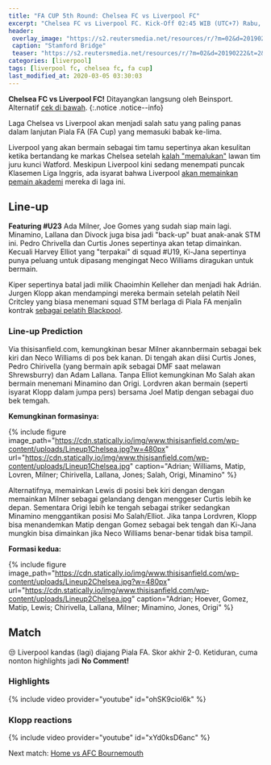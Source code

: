 ```yaml
---
title: "FA CUP 5th Round: Chelsea FC vs Liverpool FC" 
excerpt: "Chelsea FC vs Liverpool FC. Kick-Off 02:45 WIB (UTC+7) Rabu, 4 Maret 2020. Skor akhir: 2-0"
header:
 overlay_image: "https://s2.reutersmedia.net/resources/r/?m=02&d=20190222&t=2&i=1359255499&w=1200&r=LYNXNPEF1L0WD" 
 caption: "Stamford Bridge"
 teaser: "https://s2.reutersmedia.net/resources/r/?m=02&d=20190222&t=2&i=1359255499&w=480&r=LYNXNPEF1L0WD"
categories: [liverpool]
tags: [liverpool fc, chelsea fc, fa cup]
last_modified_at: 2020-03-05 03:30:03
---
```

**Chelsea FC vs Liverpool FC!** Ditayangkan langsung oleh Beinsport. Alternatif [cek di bawah](#highlights).
{:.notice .notice--info}

Laga Chelsea vs Liverpool akan menjadi salah satu yang paling panas dalam lanjutan Piala FA (FA Cup) yang memasuki babak ke-lima.

Liverpool yang akan bermain sebagai tim tamu sepertinya akan kesulitan ketika bertandang ke markas Chelsea setelah [kalah "memalukan"](https://www.catetan.pw/liverpool/away-vs-watford/) lawan tim juru kunci Watford. Meskipun Liverpool kini sedang menempati puncak Klasemen Liga Inggris, ada isyarat bahwa Liverpool [akan memainkan pemain akademi](https://www.catetan.pw/liverpool/fa-cup-home-vs-shrewsburry/) mereka di laga ini.

## Line-up

**Featuring #U23** Ada Milner, Joe Gomes yang sudah siap main lagi. Minamino, Lallana dan Divock juga bisa jadi "back-up" buat anak-anak STM ini. Pedro Chrivella dan Curtis Jones sepertinya akan tetap dimainkan. Kecuali Harvey Elliot yang "terpakai" di squad #U19, Ki-Jana sepertinya punya peluang untuk dipasang mengingat Neco Williams diragukan untuk bermain.

Kiper sepertinya batal jadi milik Chaoimhin Kelleher dan menjadi hak Adrián. Jurgen Klopp akan mendampingi mereka bermain setelah pelatih Neil Critcley yang biasa menemani squad STM berlaga di Piala FA menjalin kontrak [sebagai pelatih Blackpool](https://indonesia.liverpoolfc.com/news/indonesia-news/388948-neil-critchley-meninggalkan-posisinya-di-tim-liverpool-u23).

### Line-up Prediction

Via thisisanfield.com, kemungkinan besar Milner akannbermain sebagai bek kiri dan Neco Williams di pos bek kanan. Di tengah akan diisi Curtis Jones, Pedro Chirivella (yang bermain apik sebagai DMF saat melawan Shrewsburry) dan Adam Lallana. Tanpa Elliot kemungkinan Mo Salah akan bermain menemani Minamino dan Origi. Lordvren akan bermain (seperti isyarat Klopp dalam jumpa pers) bersama Joel Matip dengan sebagai duo bek temgah.

**Kemungkinan formasinya:**

{% include figure image_path="https://cdn.statically.io/img/www.thisisanfield.com/wp-content/uploads/Lineup1Chelsea.jpg?w=480px" url="https://cdn.statically.io/img/www.thisisanfield.com/wp-content/uploads/Lineup1Chelsea.jpg" caption="Adrian; Williams, Matip, Lovren, Milner; Chirivella, Lallana, Jones; Salah, Origi, Minamino" %}

Alternatifnya, memainkan Lewis di posisi bek kiri dengan dengan memainkan Milner sebagai gelandang dengan menggeser Curtis lebih ke depan. Sementara Origi lebih ke tengah sebagai striker sedangkan Minamino menggantikan posisi Mo Salah/Elliot. Jika tanpa Lordvren, Klopp bisa menandemkan Matip dengan Gomez sebagai bek tengah dan Ki-Jana mungkin bisa dimainkan jika Neco Williams benar-benar tidak bisa tampil.

**Formasi kedua:**

{% include figure image_path="https://cdn.statically.io/img/www.thisisanfield.com/wp-content/uploads/Lineup2Chelsea.jpg?w=480px" url="https://cdn.statically.io/img/www.thisisanfield.com/wp-content/uploads/Lineup2Chelsea.jpg" caption="Adrian; Hoever, Gomez, Matip, Lewis; Chirivella, Lallana, Milner; Minamino, Jones, Origi" %}

## Match

😒 Liverpool kandas (lagi) diajang Piala FA. Skor akhir 2-0. Ketiduran, cuma nonton highlights jadi **No Comment!**

### Highlights

{% include video provider="youtube" id="ohSK9ciol6k" %}

### Klopp reactions

{% include video provider="youtube" id="xYd0ksD6anc" %}

Next match: [Home vs AFC Bournemouth](/liverpool/home-vs-bournemouth/)

